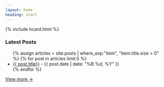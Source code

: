 ```yaml
---
layout: home
heading: start
---
```


{% include hcard.html %}

### Latest Posts

<ul>
	{% assign articles = site.posts | where_exp:"item", "item.title.size > 0" %}
  {% for post in articles limit:5 %}
  <li>
    <a href="{{ post.url }}">{{ post.title}}</a> - {{ post.date | date: "%B %d, %Y" }}
  </li>
  {% endfor %}
</ul>

<a href="/blog">View more &rarr;</a>